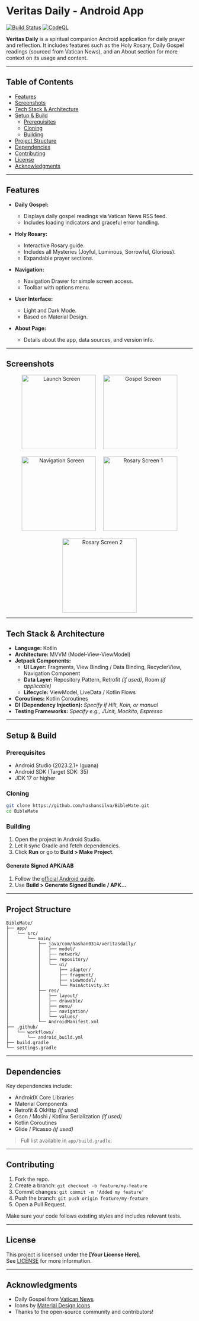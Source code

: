 # Veritas Daily - Android App

[![Build Status](https://github.com/hashansilva/BibleMate/actions/workflows/android_build.yml/badge.svg)](https://github.com/hashansilva/BibleMate/actions/workflows/android_build.yml)
[![CodeQL](https://github.com/hashansilva/BibleMate/actions/workflows/github-code-scanning/codeql/badge.svg)](https://github.com/hashansilva/BibleMate/actions/workflows/github-code-scanning/codeql)

**Veritas Daily** is a spiritual companion Android application for daily prayer and reflection. It
includes features such as the Holy Rosary, Daily Gospel readings (sourced from Vatican News), and an
About section for more context on its usage and content.

---

## Table of Contents

- [Features](#features)
- [Screenshots](#screenshots)
- [Tech Stack & Architecture](#tech-stack--architecture)
- [Setup & Build](#setup--build)
    - [Prerequisites](#prerequisites)
    - [Cloning](#cloning)
    - [Building](#building)
- [Project Structure](#project-structure)
- [Dependencies](#dependencies)
- [Contributing](#contributing)
- [License](#license)
- [Acknowledgments](#acknowledgments)

---

## Features

- **Daily Gospel:**
    - Displays daily gospel readings via Vatican News RSS feed.
    - Includes loading indicators and graceful error handling.

- **Holy Rosary:**
    - Interactive Rosary guide.
    - Includes all Mysteries (Joyful, Luminous, Sorrowful, Glorious).
    - Expandable prayer sections.

- **Navigation:**
    - Navigation Drawer for simple screen access.
    - Toolbar with options menu.

- **User Interface:**
    - Light and Dark Mode.
    - Based on Material Design.

- **About Page:**
    - Details about the app, data sources, and version info.

---

## Screenshots

<div align="center" style="display: flex; flex-wrap: wrap; justify-content: center; gap: 20px;">
    <img src=".github/screenshots/Screenshot_20250608_191211.png" width="200" alt="Launch Screen">
    <img src=".github/screenshots/Screenshot_20250608_191237.png" width="200" alt="Gospel Screen">
    <img src=".github/screenshots/Screenshot_20250608_191309.png" width="200" alt="Navigation Screen">
    <img src=".github/screenshots/Screenshot_20250608_191339.png" width="200" alt="Rosary Screen 1">
    <img src=".github/screenshots/Screenshot_20250608_191406.png" width="200" alt="Rosary Screen 2">
</div>

---

## Tech Stack & Architecture

- **Language:** Kotlin
- **Architecture:** MVVM (Model-View-ViewModel)
- **Jetpack Components:**
    - **UI Layer:** Fragments, View Binding / Data Binding, RecyclerView, Navigation Component
    - **Data Layer:** Repository Pattern, Retrofit *(if used)*, Room *(if applicable)*
    - **Lifecycle:** ViewModel, LiveData / Kotlin Flows
- **Coroutines:** Kotlin Coroutines
- **DI (Dependency Injection):** *Specify if Hilt, Koin, or manual*
- **Testing Frameworks:** *Specify e.g., JUnit, Mockito, Espresso*

---

## Setup & Build

### Prerequisites

- Android Studio (2023.2.1+ Iguana)
- Android SDK (Target SDK: 35)
- JDK 17 or higher

### Cloning

```bash
git clone https://github.com/hashansilva/BibleMate.git
cd BibleMate
```

### Building

1. Open the project in Android Studio.
2. Let it sync Gradle and fetch dependencies.
3. Click **Run** or go to **Build > Make Project**.

#### Generate Signed APK/AAB

1. Follow the [official Android guide](https://developer.android.com/studio/publish/app-signing).
2. Use **Build > Generate Signed Bundle / APK...**

---

## Project Structure

```
BibleMate/
├── app/
│   └── src/
│       └── main/
│           ├── java/com/hashan0314/veritasdaily/
│           │   ├── model/
│           │   ├── network/
│           │   ├── repository/
│           │   └── ui/
│           │       ├── adapter/
│           │       ├── fragment/
│           │       ├── viewmodel/
│           │       └── MainActivity.kt
│           ├── res/
│           │   ├── layout/
│           │   ├── drawable/
│           │   ├── menu/
│           │   ├── navigation/
│           │   └── values/
│           └── AndroidManifest.xml
├── .github/
│   └── workflows/
│       └── android_build.yml
├── build.gradle
└── settings.gradle
```

---

## Dependencies

Key dependencies include:

- AndroidX Core Libraries
- Material Components
- Retrofit & OkHttp *(if used)*
- Gson / Moshi / Kotlinx Serialization *(if used)*
- Kotlin Coroutines
- Glide / Picasso *(if used)*

> Full list available in `app/build.gradle`.

---

## Contributing

1. Fork the repo.
2. Create a branch: `git checkout -b feature/my-feature`
3. Commit changes: `git commit -m 'Added my feature'`
4. Push the branch: `git push origin feature/my-feature`
5. Open a Pull Request.

Make sure your code follows existing styles and includes relevant tests.

---

## License

This project is licensed under the **[Your License Here]**.  
See [LICENSE](LICENSE) for more information.

---

## Acknowledgments

- Daily Gospel from [Vatican News](https://www.vaticannews.va)
- Icons by [Material Design Icons](https://material.io/resources/icons/)
- Thanks to the open-source community and contributors!
